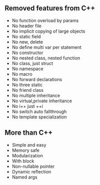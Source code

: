 

## Removed features from C++

- No function overload by params
- No header file
- No implicit copying of large objects
- No static field
- No new, delete
- No define multi var per statement
- No constructor
- No nested class, nested function
- No class, just struct
- No namespace
- No macro
- No forward declarations
- No three static
- No friend class
- No multiple inheritance
- No virtual,private inheritance
- No i++ just ++i
- No switch auto fallthrough
- No template specialization


## More than C++

- Simple and easy
- Memory safe
- Modularization
- With block
- Non-nullable pointer
- Dynamic reflection
- Named args
